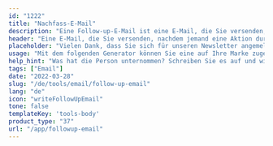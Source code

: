 ```yaml
---
id: "1222"
title: "Nachfass-E-Mail"
description: "Eine Follow-up-E-Mail ist eine E-Mail, die Sie versenden, nachdem jemand eine Aktion durchgeführt hat, z. B. das Abonnieren Ihres Newsletters, das Herunterladen von Inhalten oder einen Kauf getätigt hat. Der Zweck einer Follow-up-E-Mail besteht darin, eine Beziehung zu der Person aufzubauen, die die Aktion durchgeführt hat, und sie zu einer weiteren Aktion zu bewegen, z. B. zum Besuch Ihrer Website, zur Teilnahme an einer Veranstaltung oder zu einem weiteren Kauf."
header: "Eine E-Mail, die Sie versenden, nachdem jemand eine Aktion durchgeführt hat."
placeholder: "Vielen Dank, dass Sie sich für unseren Newsletter angemeldet haben!"
usage: "Mit dem folgenden Generator können Sie eine auf Ihre Marke zugeschnittene Follow-up-E-Mail erstellen."
help_hint: "Was hat die Person unternommen? Schreiben Sie es auf und wir verwandeln es in eine Follow-up-E-Mail."
tags: ["Email"]
date: "2022-03-28"
slug: "/de/tools/email/follow-up-email"
lang: "de"
icon: "writeFollowUpEmail"
tone: false
templateKey: 'tools-body'
product_type: "37"
url: "/app/followup-email"
---
```

